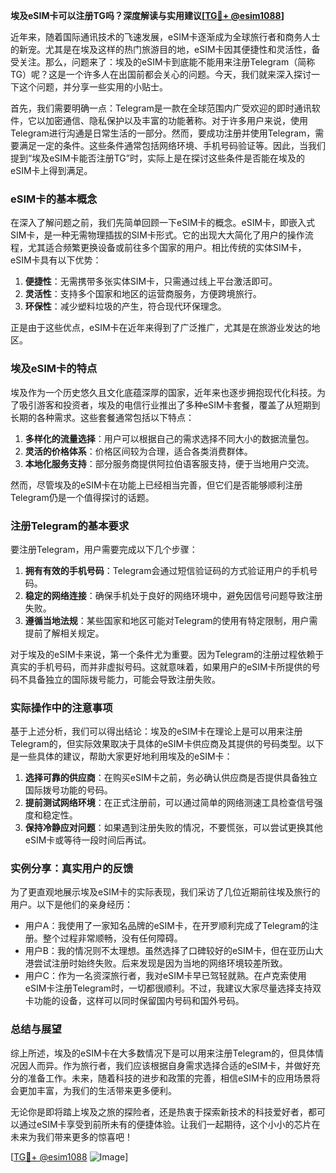 **埃及eSIM卡可以注册TG吗？深度解读与实用建议[[TG💪+ @esim1088](https://t.me/s/esim1088)]**

近年来，随着国际通讯技术的飞速发展，eSIM卡逐渐成为全球旅行者和商务人士的新宠。尤其是在埃及这样的热门旅游目的地，eSIM卡因其便捷性和灵活性，备受关注。那么，问题来了：埃及的eSIM卡到底能不能用来注册Telegram（简称TG）呢？这是一个许多人在出国前都会关心的问题。今天，我们就来深入探讨一下这个问题，并分享一些实用的小贴士。

首先，我们需要明确一点：Telegram是一款在全球范围内广受欢迎的即时通讯软件，它以加密通信、隐私保护以及丰富的功能著称。对于许多用户来说，使用Telegram进行沟通是日常生活的一部分。然而，要成功注册并使用Telegram，需要满足一定的条件。这些条件通常包括网络环境、手机号码验证等。因此，当我们提到“埃及eSIM卡能否注册TG”时，实际上是在探讨这些条件是否能在埃及的eSIM卡上得到满足。

### eSIM卡的基本概念

在深入了解问题之前，我们先简单回顾一下eSIM卡的概念。eSIM卡，即嵌入式SIM卡，是一种无需物理插拔的SIM卡形式。它的出现大大简化了用户的操作流程，尤其适合频繁更换设备或前往多个国家的用户。相比传统的实体SIM卡，eSIM卡具有以下优势：

1. **便捷性**：无需携带多张实体SIM卡，只需通过线上平台激活即可。
2. **灵活性**：支持多个国家和地区的运营商服务，方便跨境旅行。
3. **环保性**：减少塑料垃圾的产生，符合现代环保理念。

正是由于这些优点，eSIM卡在近年来得到了广泛推广，尤其是在旅游业发达的地区。

### 埃及eSIM卡的特点

埃及作为一个历史悠久且文化底蕴深厚的国家，近年来也逐步拥抱现代化科技。为了吸引游客和投资者，埃及的电信行业推出了多种eSIM卡套餐，覆盖了从短期到长期的各种需求。这些套餐通常包括以下特点：

1. **多样化的流量选择**：用户可以根据自己的需求选择不同大小的数据流量包。
2. **灵活的价格体系**：价格区间较为合理，适合各类消费群体。
3. **本地化服务支持**：部分服务商提供阿拉伯语客服支持，便于当地用户交流。

然而，尽管埃及的eSIM卡在功能上已经相当完善，但它们是否能够顺利注册Telegram仍是一个值得探讨的话题。

### 注册Telegram的基本要求

要注册Telegram，用户需要完成以下几个步骤：

1. **拥有有效的手机号码**：Telegram会通过短信验证码的方式验证用户的手机号码。
2. **稳定的网络连接**：确保手机处于良好的网络环境中，避免因信号问题导致注册失败。
3. **遵循当地法规**：某些国家和地区可能对Telegram的使用有特定限制，用户需提前了解相关规定。

对于埃及的eSIM卡来说，第一个条件尤为重要。因为Telegram的注册过程依赖于真实的手机号码，而并非虚拟号码。这就意味着，如果用户的eSIM卡所提供的号码不具备独立的国际拨号能力，可能会导致注册失败。

### 实际操作中的注意事项

基于上述分析，我们可以得出结论：埃及的eSIM卡在理论上是可以用来注册Telegram的，但实际效果取决于具体的eSIM卡供应商及其提供的号码类型。以下是一些具体的建议，帮助大家更好地利用埃及的eSIM卡：

1. **选择可靠的供应商**：在购买eSIM卡之前，务必确认供应商是否提供具备独立国际拨号功能的号码。
2. **提前测试网络环境**：在正式注册前，可以通过简单的网络测速工具检查信号强度和稳定性。
3. **保持冷静应对问题**：如果遇到注册失败的情况，不要慌张，可以尝试更换其他eSIM卡或等待一段时间后再试。

### 实例分享：真实用户的反馈

为了更直观地展示埃及eSIM卡的实际表现，我们采访了几位近期前往埃及旅行的用户。以下是他们的亲身经历：

- 用户A：我使用了一家知名品牌的eSIM卡，在开罗顺利完成了Telegram的注册。整个过程非常顺畅，没有任何障碍。
- 用户B：我的情况则不太理想。虽然选择了口碑较好的eSIM卡，但在亚历山大港尝试注册时始终失败。后来发现是因为当地的网络环境较差所致。
- 用户C：作为一名资深旅行者，我对eSIM卡早已驾轻就熟。在卢克索使用eSIM卡注册Telegram时，一切都很顺利。不过，我建议大家尽量选择支持双卡功能的设备，这样可以同时保留国内号码和国外号码。

### 总结与展望

综上所述，埃及的eSIM卡在大多数情况下是可以用来注册Telegram的，但具体情况因人而异。作为旅行者，我们应该根据自身需求选择合适的eSIM卡，并做好充分的准备工作。未来，随着科技的进步和政策的完善，相信eSIM卡的应用场景将会更加丰富，为我们的生活带来更多便利。

无论你是即将踏上埃及之旅的探险者，还是热衷于探索新技术的科技爱好者，都可以通过eSIM卡享受到前所未有的便捷体验。让我们一起期待，这个小小的芯片在未来为我们带来更多的惊喜吧！

[[TG💪+ @esim1088](https://t.me/s/esim1088) ![Image](https://i.postimg.cc/4NQfJmqS/Snipaste-2025-05-13-00-14-12.png)]